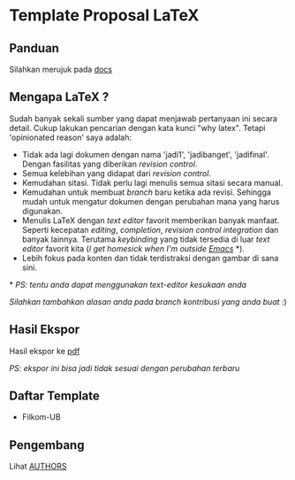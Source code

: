# Template Proposal LaTeX

## Panduan

Silahkan merujuk pada [docs](docs/)

## Mengapa LaTeX ?

Sudah banyak sekali sumber yang dapat menjawab pertanyaan ini secara
detail. Cukup lakukan pencarian dengan kata kunci "why latex". Tetapi
'opinionated reason' saya adalah:

- Tidak ada lagi dokumen dengan nama 'jadi1', 'jadibanget',
  'jadifinal'. Dengan fasilitas yang diberikan *revision control*.
- Semua kelebihan yang didapat dari *revision control*.
- Kemudahan sitasi. Tidak perlu lagi menulis semua sitasi secara manual.
- Kemudahan untuk membuat *branch* baru ketika ada revisi. Sehingga
  mudah untuk mengatur dokumen dengan perubahan mana yang harus digunakan.
- Menulis LaTeX dengan *text editor* favorit memberikan banyak
  manfaat. Seperti kecepatan *editing*, *completion*, *revision
  control integration* dan banyak lainnya. Terutama *keybinding* yang
  tidak tersedia di luar *text editor* favorit kita (*I get homesick
  when I'm outside [Emacs](https://www.gnu.org/software/emacs/)* \*).
- Lebih fokus pada konten dan tidak terdistraksi dengan gambar
  di sana sini.

\* *PS: tentu anda dapat menggunakan text-editor kesukaan anda*

*Silahkan tambahkan alasan anda pada branch kontribusi yang anda buat* :)


## Hasil Ekspor

Hasil ekspor ke
[pdf](/uploads/b9fce4ce2e77fd8f8ade938f5adc32a3/proposal.pdf)

*PS: ekspor ini bisa jadi tidak sesuai dengan perubahan terbaru*

## Daftar Template

- Filkom-UB


## Pengembang

Lihat [AUTHORS](https://github.com/azzamsa/template-skripsi-id/blob/master/AUTHORS)

